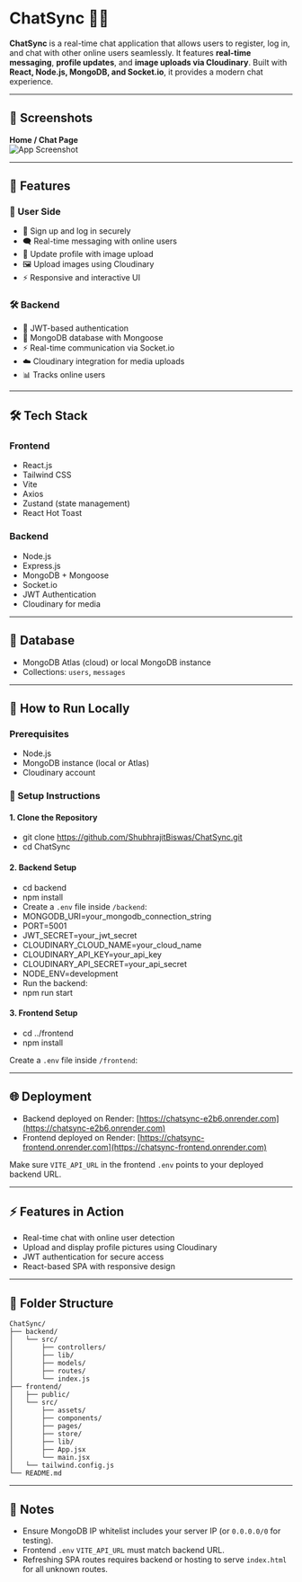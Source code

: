 # ChatSync 💬🚀

**ChatSync** is a real-time chat application that allows users to register, log in, and chat with other online users seamlessly. It features **real-time messaging**, **profile updates**, and **image uploads via Cloudinary**. Built with **React, Node.js, MongoDB, and Socket.io**, it provides a modern chat experience.

---

## 📸 Screenshots  
**Home / Chat Page**  
![App Screenshot](./screenshot.png)  

---

## 📌 Features

### 👤 User Side
- 🔑 Sign up and log in securely  
- 🗨️ Real-time messaging with online users  
- 📁 Update profile with image upload  
- 🖼️ Upload images using Cloudinary  
- ⚡ Responsive and interactive UI  

### 🛠️ Backend
- 🔐 JWT-based authentication  
- 💾 MongoDB database with Mongoose  
- ⚡ Real-time communication via Socket.io  
- ☁️ Cloudinary integration for media uploads  
- 📊 Tracks online users  

---

## 🛠️ Tech Stack  

### Frontend
- React.js  
- Tailwind CSS  
- Vite  
- Axios  
- Zustand (state management)  
- React Hot Toast  

### Backend
- Node.js  
- Express.js  
- MongoDB + Mongoose  
- Socket.io  
- JWT Authentication  
- Cloudinary for media  

---

## 💾 Database
- MongoDB Atlas (cloud) or local MongoDB instance  
- Collections: `users`, `messages`  

---

## 🚀 How to Run Locally  

### Prerequisites
- Node.js  
- MongoDB instance (local or Atlas)  
- Cloudinary account  

### 🔧 Setup Instructions  

#### 1. Clone the Repository
- git clone https://github.com/ShubhrajitBiswas/ChatSync.git
- cd ChatSync
#### 2. Backend Setup
- cd backend
- npm install
- Create a `.env` file inside `/backend`:
- MONGODB_URI=your_mongodb_connection_string
- PORT=5001
- JWT_SECRET=your_jwt_secret
- CLOUDINARY_CLOUD_NAME=your_cloud_name
- CLOUDINARY_API_KEY=your_api_key
- CLOUDINARY_API_SECRET=your_api_secret
- NODE_ENV=development
- Run the backend:
- npm run start

#### 3. Frontend Setup
- cd ../frontend
- npm install

Create a `.env` file inside `/frontend`:


---

## 🌐 Deployment  

- Backend deployed on Render: [https://chatsync-e2b6.onrender.com](https://chatsync-e2b6.onrender.com)  
- Frontend deployed on Render: [https://chatsync-frontend.onrender.com](https://chatsync-frontend.onrender.com)  

Make sure `VITE_API_URL` in the frontend `.env` points to your deployed backend URL.  

---

## ⚡ Features in Action
- Real-time chat with online user detection  
- Upload and display profile pictures using Cloudinary  
- JWT authentication for secure access  
- React-based SPA with responsive design  

---

## 📂 Folder Structure
```
ChatSync/
├── backend/
│   └── src/
│       ├── controllers/
│       ├── lib/
│       ├── models/
│       ├── routes/
│       └── index.js
├── frontend/
│   ├── public/
│   └── src/
│       ├── assets/
│       ├── components/
│       ├── pages/
│       ├── store/
│       ├── lib/
│       ├── App.jsx
│       └── main.jsx
│   └── tailwind.config.js
└── README.md
```

---

## 🔧 Notes
- Ensure MongoDB IP whitelist includes your server IP (or `0.0.0.0/0` for testing).  
- Frontend `.env` `VITE_API_URL` must match backend URL.  
- Refreshing SPA routes requires backend or hosting to serve `index.html` for all unknown routes.  
